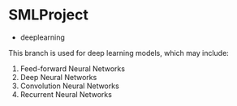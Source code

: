 # SMLProject

-   deeplearning

This branch is used for deep learning models, which may include:

1.  Feed-forward Neural Networks
2.  Deep Neural Networks
3.  Convolution Neural Networks
4.  Recurrent Neural Networks

